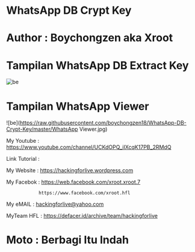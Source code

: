 
# WhatsApp DB Crypt Key

# Author : Boychongzen aka Xroot

# Tampilan WhatsApp DB Extract Key
![be](https://raw.githubusercontent.com/boychongzen18/WhatsApp-DB-Crypt-Key/master/WhatsApp-Key-DB-Extractor.jpg)
# Tampilan WhatsApp Viewer 
![be](https://raw.githubusercontent.com/boychongzen18/WhatsApp-DB-Crypt-Key/master/WhatsApp Viewer.jpg)


My Youtube    : https://www.youtube.com/channel/UCKdOPQ_iIXcqK17PB_2RMdQ

Link Tutorial : 

My Website    : https://hackingforlive.wordpress.com

My Facebok    : https://web.facebook.com/xroot.xroot.7

                https://www.facebook.com/xroot.hfl

My eMAIL      : hackingforlive@yahoo.com

MyTeam HFL    : https://defacer.id/archive/team/hackingforlive

# Moto : Berbagi Itu Indah
